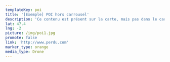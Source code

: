 ```yaml
---
templateKey: poi
title: '[Exemple] POI hors carrousel'
description: 'Ce contenu est présent sur la carte, mais pas dans le carrousel.'
lat: 47.4
lng: -2
picture: /img/poi1.jpg
promote: false
link: 'http://www.perdu.com'
marker_type: orange
media_type: Drone
---
```


